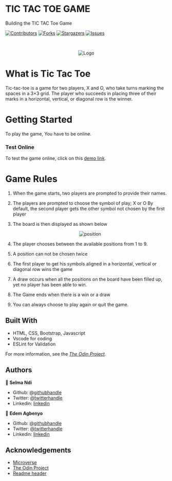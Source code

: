 # TIC TAC TOE GAME
Building the TIC TAC Toe Game

[![Contributors][contributors-shield]][contributors-url]
[![Forks][forks-shield]][forks-url]
[![Stargazers][stars-shield]][stars-url]
[![Issues][issues-shield]][issues-url]


<!-- PROJECT LOGO -->
<br />
<p align="center">
    <img src="./docs/tictac.jpeg" alt="Logo">
    </p>

# What is Tic Tac Toe
  Tic-tac-toe is a game for two players, X and O, who take turns marking the spaces in a 3×3 grid.
  The player who succeeds in placing three of their marks in a horizontal, vertical, or diagonal row is the winner.


# Getting Started
To play the game, You have to be online.

### Test Online
To test the game online, click on this [demo link](https://tic-tac-toe.genzaraki.repl.run).

# Game Rules
1. When the game starts, two players are prompted to provide their names.   
2. The players are prompted to choose the symbol of play; X or O 
    By default, the second player gets the other symbol not chosen by the first player
  
3. The board is then displayed as shown below

   <p align="center">
    <img src="./docs/position.jpeg" alt="position">
    </p>
    
4. The player chooses between the available positions from 1 to 9.
    
5. A position can not be chosen twice
   
6. The first player to get his symbols aligned in a horizontal, vertical or diagonal row wins the game

7. A draw occurs when all the positions on the board have been filled up, yet no player has been able to win.
   
8. The Game ends when there is a win or a draw
 
9. You can always choose to play again or quit the game.
   
## Built With

- HTML, CSS, Bootstrap, Javascript
- Vscode for coding
- ESLint for Validation

For more information, see the
[*The Odin Project*](https://www.theodinproject.com/courses/javascript/lessons/tic-tac-toe-javascript).
## Authors

👤 **Selma Ndi**

- Github: [@githubhandle](https://github.com/Datagirlcmr)
- Twitter: [@twitterhandle](https://twitter.com/SelmaNdi)
- Linkedin: [linkedin](https://www.linkedin.com/in/selma-ndi-datagirl-imba-8976ab32/)

👤 **Edem Agbenyo**

- Github: [@githubhandle](https://github.com/edemagbenyo )
- Twitter: [@twitterhandle](https://twitter.com/edemAgbenyo)
- Linkedin: [linkedin](https://www.linkedin.com/in/edemagbenyo/)


<!-- ACKNOWLEDGEMENTS -->
## Acknowledgements
* [Microverse](https://www.microverse.org/)
* [The Odin Project](https://www.theodinproject.com/)
* [Readme header](https://github.com/collinsugwu/Microverse201-Enumerable-Methods)

<!-- MARKDOWN LINKS & IMAGES -->
<!-- https://www.markdownguide.org/basic-syntax/#reference-style-links -->
[contributors-shield]: https://img.shields.io/github/contributors/othneildrew/Best-README-Template.svg?style=flat-square
[contributors-url]: https://github.com/Datagirlcmr/Game-Tic-Tac-Toe-/graphs/contributors
[forks-shield]: https://img.shields.io/github/forks/Datagirlcmr/Game-Tic-Tac-Toe-
[forks-url]: https://github.com/Datagirlcmr/Game-Tic-Tac-Toe-/network/members
[stars-shield]: https://img.shields.io/github/stars/Datagirlcmr/Game-Tic-Tac-Toe-
[stars-url]: https://github.com/Datagirlcmr/Game-Tic-Tac-Toe-/stargazers
[issues-shield]: https://img.shields.io/github/issues/Datagirlcmr/Game-Tic-Tac-Toe-
[issues-url]: https://github.com/Datagirlcmr/Game-Tic-Tac-Toe-/issues